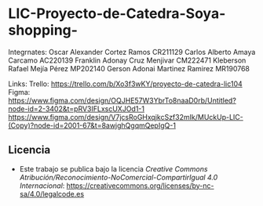 # LIC-Proyecto-de-Catedra-Soya-shopping-

Integrnates:
Oscar Alexander Cortez Ramos	CR211129 
Carlos Alberto Amaya Carcamo	AC220139 
Franklin Adonay Cruz Menjivar	CM222471
Kleberson Rafael Mejía Pérez	MP202140
Gerson Adonai Martinez Ramirez	MR190768 

Links:
Trello: https://trello.com/b/Xo3f3wKY/proyecto-de-catedra-lic104
Figma: https://www.figma.com/design/OQJHE57W3YbrTo8naaD0rb/Untitled?node-id=2-3402&t=pRV3IFLxscUXJOd1-1
       https://www.figma.com/design/V7jcsRoGHxqjkcSzf32mIk/MUckUp-LIC-(Copy)?node-id=2001-67&t=8awjghQgqmQepIgQ-1

## Licencia
- Este trabajo se publica bajo la licencia _Creative Commons Atribución/Reconocimiento-NoComercial-CompartirIgual 4.0 Internacional_: https://creativecommons.org/licenses/by-nc-sa/4.0/legalcode.es
